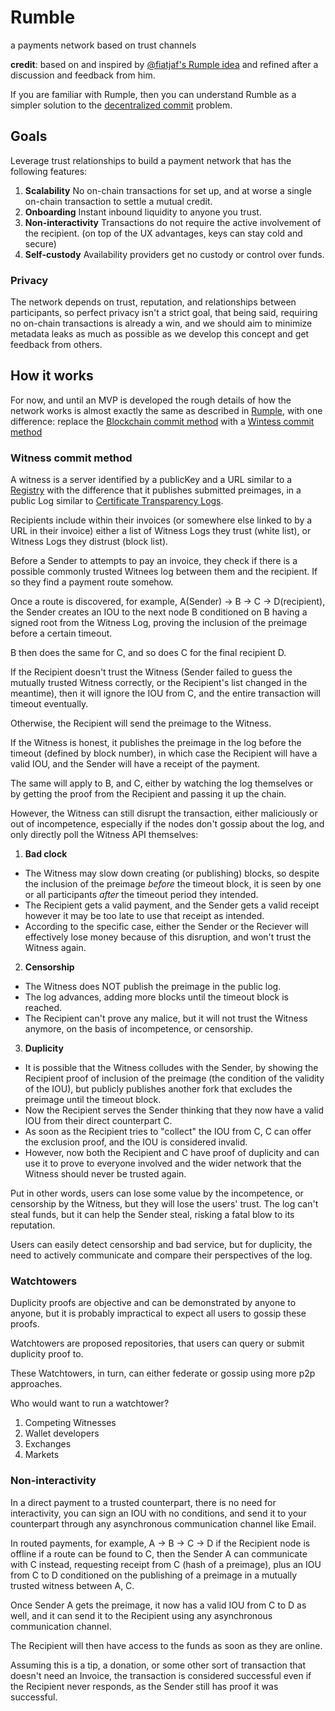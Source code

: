 # Rumble
a payments network based on trust channels

**credit**: based on and inspired by [@fiatjaf's Rumple idea](https://fiatjaf.com/rumple.html) and refined after a discussion and feedback from him.

If you are familiar with Rumple, then you can understand Rumble as a simpler solution to the [decentralized commit](https://fiatjaf.com/3cb7c325.html) problem.

## Goals

Leverage trust relationships to build a payment network that has the following features:

1. **Scalability** No on-chain transactions for set up, and at worse a single on-chain transaction to settle a mutual credit.
2. **Onboarding** Instant inbound liquidity to anyone you trust.
3. **Non-interactivity** Transactions do not require the active involvement of the recipient. (on top of the UX advantages, keys can stay cold and secure)
4. **Self-custody** Availability providers get no custody or control over funds.

### Privacy

The network depends on trust, reputation, and relationships between participants, so perfect privacy isn't a strict goal, that being said, requiring no on-chain transactions is already a win, and we should aim to minimize metadata leaks as much as possible as we develop this concept and get feedback from others.

## How it works

For now, and until an MVP is developed the rough details of how the network works is almost exactly the same as described in [Rumple](https://fiatjaf.com/rumple.html), with one difference: replace the [Blockchain commit method](https://ripple.ryanfugger.com/Protocol/BlockChainCommitMethod.html) with a [Wintess commit method](#Witness-commit-method)

### Witness commit method

A witness is a server identified by a publicKey and a URL similar to a [Registry](https://ripple.ryanfugger.com/Protocol/RegistryCommitMethod.html) with the difference that it publishes submitted preimages, in a public Log similar to [Certificate Transparency Logs](https://certificate.transparency.dev/howctworks/).

Recipients include within their invoices (or somewhere else linked to by a URL in their invoice) either a list of Witness Logs they trust (white list), or Witness Logs they distrust (block list).

Before a Sender to attempts to pay an invoice, they check if there is a possible commonly trusted Witnees log between them and the recipient. If so they find a payment route somehow.

Once a route is discovered, for example, A(Sender) -> B -> C -> D(recipient), the Sender creates an IOU to the next node B conditioned on B having a signed root from the Witness Log, proving the inclusion of the preimage before a certain timeout.

B then does the same for C, and so does C for the final recipient D.

If the Recipient doesn't trust the Witness (Sender failed to guess the mutually trusted Witness correctly, or the Recipient's list changed in the meantime), then it will ignore the IOU from C, and the entire transaction will timeout eventually.

Otherwise, the Recipient will send the preimage to the Witness.

If the Witness is honest, it publishes the preimage in the log before the timeout (defined by block number), in which case the Recipient will have a valid IOU, and the Sender will have a receipt of the payment.

The same will apply to B, and C, either by watching the log themselves or by getting the proof from the Recipient and passing it up the chain.

However, the Witness can still disrupt the transaction, either maliciously or out of incompetence, especially if the nodes don't gossip about the log, and only directly poll the Witness API themselves:

1. **Bad clock** 
- The Witness may slow down creating (or publishing) blocks, so despite the inclusion of the preimage _before_ the timeout block, it is seen by one or all participants _after_ the timeout period they intended.
- The Recipient gets a valid payment, and the Sender gets a valid receipt however it may be too late to use that receipt as intended.
- According to the specific case, either the Sender or the Reciever will effectively lose money because of this disruption, and won't trust the Witness again.

2. **Censorship**
- The Witness does NOT publish the preimage in the public log.
- The log advances, adding more blocks until the timeout block is reached.
- The Recipient can't prove any malice, but it will not trust the Witness anymore, on the basis of incompetence, or censorship.

3. **Duplicity**
- It is possible that the Witness colludes with the Sender, by showing the Recipient proof of inclusion of the preimage (the condition of the validity of the IOU), but publicly publishes another fork that excludes the preimage until the timeout block.
- Now the Recipient serves the Sender thinking that they now have a valid IOU from their direct counterpart C.
- As soon as the Recipient tries to "collect" the IOU from C, C can offer the exclusion proof, and the IOU is considered invalid.
- However, now both the Recipient and C have proof of duplicity and can use it to prove to everyone involved and the wider network that the Witness should never be trusted again.

Put in other words, users can lose some value by the incompetence, or censorship by the Witness, but they will lose the users' trust. The log can't steal funds, but it can help the Sender steal, risking a fatal blow to its reputation.

Users can easily detect censorship and bad service, but for duplicity, the need to actively communicate and compare their perspectives of the log.

### Watchtowers

Duplicity proofs are objective and can be demonstrated by anyone to anyone, but it is probably impractical to expect all users to gossip these proofs.

Watchtowers are proposed repositories, that users can query or submit duplicity proof to.

These Watchtowers, in turn, can either federate or gossip using more p2p approaches.

Who would want to run a watchtower?

1. Competing Witnesses
2. Wallet developers
3. Exchanges
4. Markets

### Non-interactivity

In a direct payment to a trusted counterpart, there is no need for interactivity, you can sign an IOU with no conditions, and send it to your counterpart through any asynchronous communication channel like Email.

In routed payments, for example, A -> B -> C -> D if the Recipient node is offline if a route can be found to C, then the Sender A can communicate with C instead, requesting receipt from C (hash of a preimage), plus an IOU from C to D conditioned on the publishing of a preimage in a mutually trusted witness between A, C.

Once Sender A gets the preimage, it now has a valid IOU from C to D as well, and it can send it to the Recipient using any asynchronous communication channel.

The Recipient will then have access to the funds as soon as they are online. 

Assuming this is a tip, a donation, or some other sort of transaction that doesn't need an Invoice, the transaction is considered successful even if the Recipient never responds, as the Sender still has proof it was successful.
